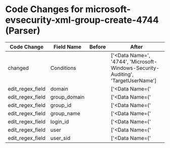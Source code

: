# Code Changes for microsoft-evsecurity-xml-group-create-4744 (Parser)

| Code Change | Field Name | Before | After |
|-------------|------------|--------|-------|
| changed | Conditions |  | ['<Data Name=', '<EventID>4744</EventID>', 'Microsoft-Windows-Security-Auditing', 'TargetUserName'] |
| edit_regex_field | domain |  | ['<Data Name=(\'|")SubjectDomainName(\'|")>({domain}[^<]+)</Data>'] |
| edit_regex_field | group_domain |  | ['<Data Name=(\'|")TargetDomainName(\'|")>({group_domain}[^<>]+?)</Data>'] |
| edit_regex_field | group_id |  | ['<Data Name=(\'|")TargetSid(\'|")>({group_id}[^<>]+?)<\/Data>'] |
| edit_regex_field | group_name |  | ['<Data Name=(\'|")TargetUserName(\'|")>({group_name}[^<>]+?)</Data>'] |
| edit_regex_field | login_id |  | ['<Data Name=(\'|")SubjectLogonId(\'|")>({login_id}[^<]+)</Data>'] |
| edit_regex_field | user |  | ['<Data Name=(\'|")SubjectUserName(\'|")>({user}[\w\.\-\!\#\^\~]{1,40}\$?)</Data>'] |
| edit_regex_field | user_sid |  | ['<Data Name=(\'|")SubjectUserSid(\'|")>({user_sid}[^<]+)'] |
